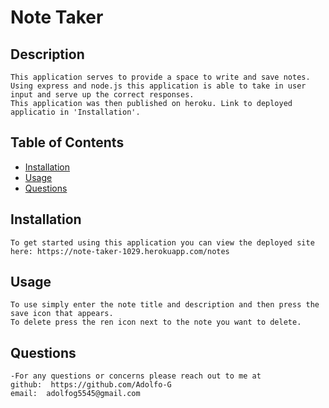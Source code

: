 
  
  # Note Taker
  ## Description
    This application serves to provide a space to write and save notes.
    Using express and node.js this application is able to take in user input and serve up the correct responses. 
    This application was then published on heroku. Link to deployed applicatio in 'Installation'. 
    
  ## Table of Contents
  * [Installation](#installation)
  * [Usage](#usage)
  * [Questions](#questions)

  ## Installation
    To get started using this application you can view the deployed site here: https://note-taker-1029.herokuapp.com/notes

  ## Usage
    To use simply enter the note title and description and then press the save icon that appears. 
    To delete press the ren icon next to the note you want to delete. 
 
  ## Questions
    -For any questions or concerns please reach out to me at
    github:  https://github.com/Adolfo-G
    email:  adolfog5545@gmail.com
    

